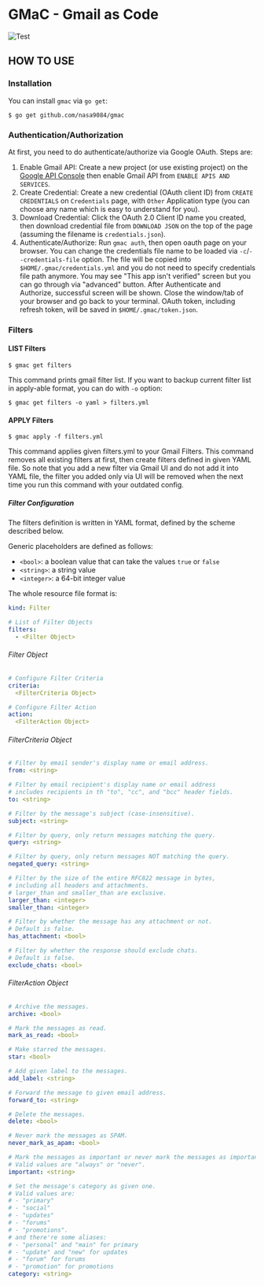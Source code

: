 GMaC - Gmail as Code
===
![Test](https://github.com/nasa9084/gmac/workflows/Test/badge.svg)

## HOW TO USE

### Installation

You can install `gmac` via `go get`:

``` shell
$ go get github.com/nasa9084/gmac
```

### Authentication/Authorization

At first, you need to do authenticate/authorize via Google OAuth. Steps are:

1. Enable Gmail API: Create a new project (or use existing project) on the [Google API Console](https://console.developers.google.com/) then enable Gmail API from `ENABLE APIS AND SERVICES`.
2. Create Credential: Create a new credential (OAuth client ID) from `CREATE CREDENTIALS` on `Credentials` page, with `Other` Application type (you can choose any name which is easy to understand for you).
3. Download Credential: Click the OAuth 2.0 Client ID name you created, then download credential file from `DOWNLOAD JSON` on the top of the page (assuming the filename is `credentials.json`).
4. Authenticate/Authorize: Run `gmac auth`, then open oauth page on your browser. You can change the credentials file name to be loaded via `-c`/`--credentials-file` option. The file will be copied into `$HOME/.gmac/credentials.yml` and you do not need to specify credentials file path anymore. You may see "This app isn't verified" screen but you can go through via "advanced" button. After Authenticate and Authorize, successful screen will be shown. Close the window/tab of your browser and go back to your terminal. OAuth token, including refresh token, will be saved in `$HOME/.gmac/token.json`.

### Filters

#### LIST Filters

``` shell
$ gmac get filters
```

This command prints gmail filter list. If you want to backup current filter list in apply-able format, you can do with `-o` option:

``` shell
$ gmac get filters -o yaml > filters.yml
```

#### APPLY Filters

``` shell
$ gmac apply -f filters.yml
```

This command applies given filters.yml to your Gmail Filters. This command removes all existing filters at first, then create filters defined in given YAML file. So note that you add a new filter via Gmail UI and do not add it into YAML file, the filter you added only via UI will be removed when the next time you run this command with your outdated config.

##### Filter Configuration

The filters definition is written in YAML format, defined by the scheme described below.

Generic placeholders are defined as follows:

* `<bool>`: a boolean value that can take the values `true` or `false`
* `<string>`: a string value
* `<integer>`: a 64-bit integer value

The whole resource file format is:

``` yaml
kind: Filter

# List of Filter Objects
filters:
  - <Filter Object>
```

###### Filter Object

``` yaml
# Configure Filter Criteria
criteria:
  <FilterCriteria Object>

# Configure Filter Action
action:
  <FilterAction Object>
```

###### FilterCriteria Object

``` yaml
# Filter by email sender's display name or email address.
from: <string>

# Filter by email recipient's display name or email address
# includes recipients in th "to", "cc", and "bcc" header fields.
to: <string>

# Filter by the message's subject (case-insensitive).
subject: <string>

# Filter by query, only return messages matching the query.
query: <string>

# Filter by query, only return messages NOT matching the query.
negated_query: <string>

# Filter by the size of the entire RFC822 message in bytes,
# including all headers and attachments.
# larger_than and smaller_than are exclusive.
larger_than: <integer>
smaller_than: <integer>

# Filter by whether the message has any attachment or not.
# Default is false.
has_attachment: <bool>

# Filter by whether the response should exclude chats.
# Default is false.
exclude_chats: <bool>
```

###### FilterAction Object

``` yaml
# Archive the messages.
archive: <bool>

# Mark the messages as read.
mark_as_read: <bool>

# Make starred the messages.
star: <bool>

# Add given label to the messages.
add_label: <string>

# Forward the message to given email address.
forward_to: <string>

# Delete the messages.
delete: <bool>

# Never mark the messages as SPAM.
never_mark_as_apam: <bool>

# Mark the messages as important or never mark the messages as important.
# Valid values are "always" or "never".
important: <string>

# Set the message's category as given one.
# Valid values are:
# - "primary"
# - "social"
# - "updates"
# - "forums"
# - "promotions".
# and there're some aliases:
# - "personal" and "main" for primary
# - "update" and "new" for updates
# - "forum" for forums
# - "promotion" for promotions
category: <string>
```
